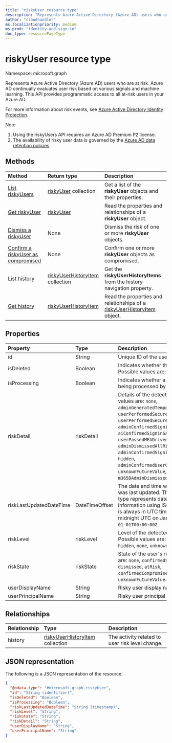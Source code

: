 ```yaml
---
title: "riskyUser resource type"
description: "Represents Azure Active Directory (Azure AD) users who are at risk."
author: "cloudhandler"
ms.localizationpriority: medium
ms.prod: "identity-and-sign-in"
doc_type: resourcePageType
---
```


# riskyUser resource type

Namespace: microsoft.graph

Represents Azure Active Directory (Azure AD) users who are at risk. Azure AD continually evaluates user risk based on various signals and machine learning. This API provides programmatic access to all at-risk users in your Azure AD.

For more information about risk events, see [Azure Active Directory Identity Protection](/azure/active-directory/identity-protection/overview-identity-protection).

>[!NOTE]
> 1. Using the riskyUsers API requires an Azure AD Premium P2 license.
> 2. The availability of risky user data is governed by the [Azure AD data retention policies](/azure/active-directory/reports-monitoring/reference-reports-data-retention#how-long-does-azure-ad-store-the-data).

## Methods
|Method|Return type|Description|
|:---|:---|:---|
|[List riskyUsers](../api/riskyuser-list.md)|[riskyUser](../resources/riskyuser.md) collection|Get a list of the **riskyUser** objects and their properties.|
|[Get riskyUser](../api/riskyuser-get.md)|[riskyUser](../resources/riskyuser.md)|Read the properties and relationships of a **riskyUser** object.|
|[Dismiss a riskyUser](../api/riskyuser-dismiss.md)|None|Dismiss the risk of one or more **riskyUser** objects. |
|[Confirm a riskyUser as compromised](../api/riskyuser-confirmcompromised.md)|None|Confirm one or more **riskyUser** objects as compromised.|
|[List history](../api/riskyuser-list-history.md)|[riskyUserHistoryItem](../resources/riskyuserhistoryitem.md) collection|Get the **riskyUserHistoryItems** from the history navigation property.|
|[Get history](../api/riskyuser-get-riskyuserhistoryitem.md)|[riskyUserHistoryItem](../resources/riskyuserhistoryitem.md)|Read the properties and relationships of a [riskyUserHistoryItem](../resources/riskyuserhistoryitem.md) object.|


## Properties
|Property|Type|Description|
|:---|:---|:---|
|id|String|Unique ID of the user at risk.|
|isDeleted|Boolean|Indicates whether the user is deleted. Possible values are: `true`, `false`.|
|isProcessing|Boolean|Indicates whether a user's risky state is being processed by the backend.|
|riskDetail|riskDetail|Details of the detected risk. Possible values are: `none`, `adminGeneratedTemporaryPassword`, `userPerformedSecuredPasswordChange`, `userPerformedSecuredPasswordReset`, `adminConfirmedSigninSafe`, `aiConfirmedSigninSafe`, `userPassedMFADrivenByRiskBasedPolicy`, `adminDismissedAllRiskForUser`, `adminConfirmedSigninCompromised`, `hidden`, `adminConfirmedUserCompromised`, `unknownFutureValue`, `m365DAdminDismissedDetection`.|
|riskLastUpdatedDateTime|DateTimeOffset|The date and time when the risky user was last updated.  The DateTimeOffset type represents date and time information using ISO 8601 format and is always in UTC time. For example, midnight UTC on Jan 1, 2014 is `2014-01-01T00:00:00Z`.|
|riskLevel|riskLevel|Level of the detected risky user. Possible values are: `low`, `medium`, `high`, `hidden`, `none`, `unknownFutureValue`.|
|riskState|riskState|State of the user's risk. Possible values are: `none`, `confirmedSafe`, `remediated`, `dismissed`, `atRisk`, `confirmedCompromised`, `unknownFutureValue`.|
|userDisplayName|String|Risky user display name.|
|userPrincipalName|String|Risky user principal name.|

## Relationships
|Relationship|Type|Description|
|:---|:---|:---|
|history|[riskyUserHistoryItem](../resources/riskyuserhistoryitem.md) collection|	The activity related to user risk level change. |

## JSON representation
The following is a JSON representation of the resource.
<!-- {
  "blockType": "resource",
  "keyProperty": "id",
  "@odata.type": "microsoft.graph.riskyUser",
  "baseType": "microsoft.graph.entity",
  "openType": false
}
-->
``` json
{
  "@odata.type": "#microsoft.graph.riskyUser",
  "id": "String (identifier)",
  "isDeleted": "Boolean",
  "isProcessing": "Boolean",
  "riskLastUpdatedDateTime": "String (timestamp)",
  "riskLevel": "String",
  "riskState": "String",
  "riskDetail": "String",
  "userDisplayName": "String",
  "userPrincipalName": "String"
}
```
